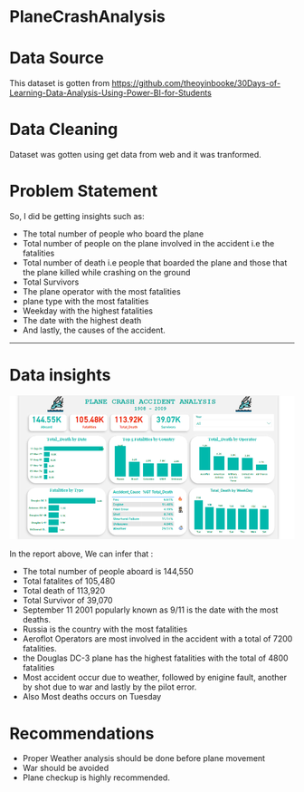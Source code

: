 # PlaneCrashAnalysis

# Data Source
This dataset is gotten from https://github.com/theoyinbooke/30Days-of-Learning-Data-Analysis-Using-Power-BI-for-Students

# Data Cleaning

Dataset was gotten using get data from web and it was tranformed.

# Problem Statement
So, I did be getting insights such as:
* The total number of people who board the plane
* Total number of people on the plane involved in the accident i.e the fatalities
* Total number of death i.e people that boarded the plane and those that the plane killed while crashing on the ground
* Total Survivors 
* The plane operator with the most fatalities
* plane type with the most fatalities
* Weekday with the highest fatalities
* The date with the highest death
* And lastly, the causes of the accident.

---

# Data insights

![](https://github.com/SaobanLateefat/PlaneCrashAnalysis/blob/master/plane%20Crash.PNG)


In the report above, We can infer that :
* The total number of people aboard is 144,550
* Total fatalites of 105,480
* Total death of 113,920
* Total Survivor of 39,070
* September 11 2001 popularly known as 9/11 is the date with the most deaths.
* Russia is the country with the most fatalities
* Aeroflot Operators are most involved in the accident with a total of 7200 fatalities.
* the Douglas DC-3 plane has the highest fatalities with the total of 4800 fatalities
* Most accident occur due to weather, followed by enigine fault, another by shot due to war and lastly by the pilot error.
* Also Most deaths occurs on Tuesday

# Recommendations
* Proper Weather analysis should be done before plane movement
* War should be avoided
* Plane checkup is highly recommended.

